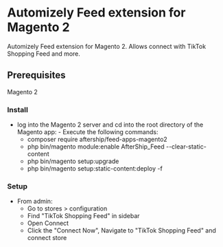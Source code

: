# Automizely Feed extension for Magento 2

Automizely Feed extension for Magento 2. Allows connect with TikTok Shopping Feed and more.

## Prerequisites

Magento 2

### Install

  -  log into the Magento 2 server and cd into the root directory of the Magento app:
    -  Execute the following commands:
      - composer require aftership/feed-apps-magento2
      - php bin/magento module:enable AfterShip_Feed --clear-static-content
      - php bin/magento setup:upgrade
      - php bin/magento setup:static-content:deploy -f

### Setup
  - From admin:
    - Go to stores > configuration
    - Find "TikTok Shopping Feed" in sidebar
    - Open Connect
    - Click the "Connect Now", Navigate to "TikTok Shopping Feed" and connect store
